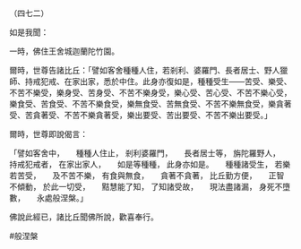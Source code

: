 （四七二）

如是我聞：

一時，佛住王舍城迦蘭陀竹園。

爾時，世尊告諸比丘：「譬如客舍種種人住，若剎利、婆羅門、長者居士、野人獵師、持戒犯戒、在家出家，悉於中住。此身亦復如是，種種受生——苦受、樂受、不苦不樂受，樂身受、苦身受、不苦不樂身受，樂心受、苦心受、不苦不樂心受，樂食受、苦食受、不苦不樂食受，樂無食受、苦無食受、不苦不樂無食受，樂貪著受、苦貪著受、不苦不樂貪著受，樂出要受、苦出要受、不苦不樂出要受。」

爾時，世尊即說偈言：

「譬如客舍中，　　種種人住止，
剎利婆羅門，　　長者居士等，
旃陀羅野人，　　持戒犯戒者，
在家出家人，　　如是等種種，
此身亦如是。　　種種諸受生，
若樂若苦受，　　及不苦不樂，
有食與無食，　　貪著不貪著，
比丘勤方便，　　正智不傾動，
於此一切受，　　黠慧能了知，
了知諸受故，　　現法盡諸漏，
身死不墮數，　　永處般涅槃。」

佛說此經已，諸比丘聞佛所說，歡喜奉行。



#般涅槃
